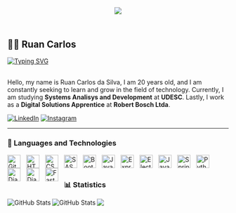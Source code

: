<header>
    <img src= "https://capsule-render.vercel.app/api?type=waving&height=150&color=5576c2">
</header>

## 🧑‍💻 Ruan Carlos

<a href="https://git.io/typing-svg">
      <img src="https://readme-typing-svg.demolab.com?font=Fira+Code&weight=500&pause=1000&color=5576C2&center=true&vCenter=true&repeat=true&width=435&lines=-%3E+Welcome+to+my+profile+" alt="Typing SVG" />
</a>

<br/>
<br/>

Hello, my name is Ruan Carlos da Silva, I am 20 years old, and I am constantly seeking to learn and grow in the field of technology. Currently, I am studying **Systems Analisys and Development** at **UDESC**. Lastly, I work as a **Digital Solutions Apprentice** at **Robert Bosch Ltda**.

[![LinkedIn](https://img.shields.io/badge/-LinkedIn-0077B5?style=for-the-badge)](https://www.linkedin.com/in/ruan-carlos-da-silva-8354b1322/) 
[![Instagram](https://img.shields.io/badge/-Instagram-E4405F?style=for-the-badge&logo=Instagram&logoColor=white)](https://www.instagram.com/_ruancsilva/)

---

### 🤖 Languages ​​and Technologies

<img
    align="left"
    alt="Git"
    width="30px"
    style="padding-right: 10px"
    src="https://cdn.jsdelivr.net/gh/devicons/devicon@latest/icons/git/git-original.svg"
/>
<img
    align="left"
    alt="HTML"
    width="30px"
    style="padding-right: 10px"
    src="https://cdn.jsdelivr.net/gh/devicons/devicon@latest/icons/html5/html5-original.svg"
/>
<img
    align="left"
    alt="CSS"
    width="30px"
    style="padding-right: 10px"
    src="https://cdn.jsdelivr.net/gh/devicons/devicon@latest/icons/css3/css3-original.svg"
/>
<img
    align="left"
    alt="SASS"
    width="30px"
    style="padding-right: 10px"
    src="https://cdn.jsdelivr.net/gh/devicons/devicon@latest/icons/sass/sass-original.svg"
/>
<img
    align="left"
    alt="Bootstrap"
    width="30px"
    style="padding-right: 10px"
    src="https://cdn.jsdelivr.net/gh/devicons/devicon@latest/icons/bootstrap/bootstrap-original.svg"
/>
<img
    align="left"
    alt="JavaScript"
    width="30px"
    style="padding-right: 10px"
    src="https://cdn.jsdelivr.net/gh/devicons/devicon@latest/icons/javascript/javascript-original.svg"
/>
<img
    align="left"
    alt="Express"
    width="30px"
    style="padding-right: 10px"
    src="https://cdn.jsdelivr.net/gh/devicons/devicon@latest/icons/express/express-original.svg"
/>
<img
    align="left"
    alt="Electron"
    width="30px"
    style="padding-right: 10px"
    src="https://cdn.jsdelivr.net/gh/devicons/devicon@latest/icons/electron/electron-original.svg"
/>
<img
    align="left"
    alt="Java"
    width="30px"
    style="padding-right: 10px"
    src="https://cdn.jsdelivr.net/gh/devicons/devicon@latest/icons/java/java-original.svg"
/>
<img
    align="left"
    alt="Spring"
    width="30px"
    style="padding-right: 10px"
    src="https://cdn.jsdelivr.net/gh/devicons/devicon@latest/icons/spring/spring-original.svg"
/>
<img
    align="left"
    alt="Python"
    width="30px"
    style="padding-right: 10px"
    src="https://cdn.jsdelivr.net/gh/devicons/devicon@latest/icons/python/python-original.svg"
/>
<img
    align="left"
    alt="Django"
    width="30px"
    style="padding-right: 10px"
    src="https://cdn.jsdelivr.net/gh/devicons/devicon@latest/icons/django/django-plain.svg"
/>
<img
    align="left"
    alt="Django REST Framework"
    width="30px"
    style="padding-right: 10px"
    src="https://cdn.jsdelivr.net/gh/devicons/devicon@latest/icons/djangorest/djangorest-original.svg"
/>
<img
    align="left"
    alt="FastAPI"
    width="30px"
    style="padding-right: 10px"
    src="https://cdn.jsdelivr.net/gh/devicons/devicon@latest/icons/fastapi/fastapi-original.svg"
/>

<br/>
<br/>

### 📊 Statistics


<img
    align="left"
    alt="GitHub Stats"
    heigth="200"
    style="padding-rigth: 10px"
    src="https://github-readme-stats.vercel.app/api?username=ruansilva123&_icons=true&theme=tokyonight&include_all_commits=true"
/>
<img
    align="left"
    alt="GitHub Stats"
    heigth="200"
    src="https://github-readme-stats.vercel.app/api/top-langs/?username=ruansilva123&theme=tokyonight&layout=compact&custom_title=Technologies"
/>

<footer>
    <img src= "https://capsule-render.vercel.app/api?type=waving&height=150&color=5576c2&section=footer">
</footer>
